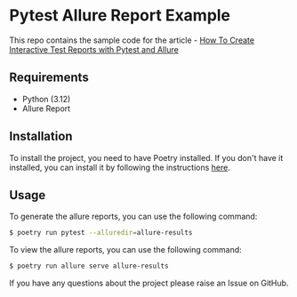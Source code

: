 # Pytest Allure Report Example

This repo contains the sample code for the article - [How To Create Interactive Test Reports with Pytest and Allure](https://pytest-with-eric.com/reporting/pytest-allure-report/)


## Requirements
* Python (3.12)
* Allure Report

## Installation

To install the project, you need to have Poetry installed. If you don't have it installed, you can install it by following the instructions [here](https://python-poetry.org/docs/#installation).

## Usage

To generate the allure reports, you can use the following command:

```bash
$ poetry run pytest --alluredir=allure-results
```

To view the allure reports, you can use the following command:

```bash
$ poetry run allure serve allure-results
```

If you have any questions about the project please raise an Issue on GitHub.